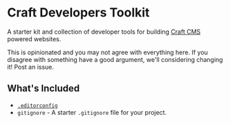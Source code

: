 # Craft Developers Toolkit
A starter kit and collection of developer tools for building [Craft CMS](http://buildwithcraft.com) powered websites.

This is opinionated and you may not agree with everything here. If you disagree with something have a good argument, we'll considering changing it! Post an issue.

## What's Included

* [`.editorconfig`](http://editorconfig.org)
* `gitignore` - A starter `.gitignore` file for your project.
